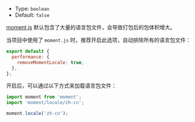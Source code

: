 - Type: `boolean`
- Default: `false`

[moment.js](https://momentjs.com/) 默认包含了大量的语言包文件，会导致打包后的包体积增大。

当项目中使用了 `moment.js` 时，推荐开启此选项，自动排除所有的语言包文件：

```js
export default {
  performance: {
    removeMomentLocale: true,
  },
};
```

开启后，可以通过以下方式来加载语言包文件：

```js
import moment from 'moment';
import 'moment/locale/zh-cn';

moment.locale('zh-cn');
```
